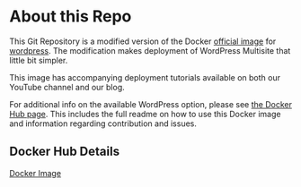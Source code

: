 # About this Repo

This Git Repository is a modified version of the Docker [official image](https://docs.docker.com/docker-hub/official_repos/) for [wordpress](https://registry.hub.docker.com/_/wordpress/). The modification makes deployment of WordPress Multisite that little bit simpler.

This image has accompanying deployment tutorials available on both our YouTube channel and our blog.

For additional info on the available WordPress option, please see [the Docker Hub page](https://registry.hub.docker.com/_/wordpress/). This includes the full readme on how to use this Docker image and information regarding contribution and issues.

## Docker Hub Details

[Docker Image](https://hub.docker.com/r/caylent/wordpress-multisite/)
